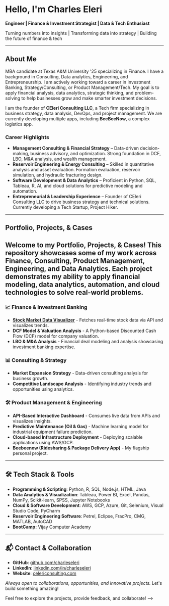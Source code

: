 # Hello, I'm Charles Eleri

**Engineer | Finance & Investment Strategist | Data & Tech Enthusiast**

Turning numbers into insights | Transforming data into strategy | Building the future of finance & tech

---

## About Me

MBA candidate at Texas A&M University '25 specializing in Finance. I have a background in Consulting, Data analytics, Engineering, and Entrepreneurship.
I am actively working toward a career in Investment Banking, Strategy/Consulting, or Product Management/Tech. 
My goal is to apply financial analysis, data analytics, strategic thinking, and problem-solving to help businesses grow and make smarter investment decisions.

I am the founder of **CEleri Consulting LLC**, a Tech firm specializing in business strategy, data analysis, DevOps, and project management. We are currently developing multiple apps, including **BeeBeeNow**, a complex logistics app.

### Career Highlights
- **Management Consulting & Financial Strategy** – Data-driven decision-making, business advisory, and optimization. Strong foundation in DCF, LBO, M&A analysis, and wealth management.
- **Reservoir Engineering & Energy Consulting** – Skilled in quantitative analysis and asset evaluation. Formation evaluation, reservoir simulation, and hydraulic fracturing design.
- **Software Development & Data Analytics** – Proficient in Python, SQL, Tableau, R, AI, and cloud solutions for predictive modeling and automation.
- **Entrepreneurial & Leadership Experience** – Founder of CEleri Consulting LLC to drive business strategy and technical solutions. Currently developing a Tech Startup, Project Hiker.
---
## **Portfolio, Projects, & Cases**

Welcome to my **Portfolio, Projects, & Cases**! This repository showcases some of my work across **Finance, Consulting, Product Management, Engineering, and Data Analytics**. Each project demonstrates my ability to apply financial modeling, data analytics, automation, and cloud technologies to solve real-world problems.
---

### 📈 Finance & Investment Banking

- **[Stock Market Data Visualizer](https://github.com/charleseleri/stock-data-visualizer)** - Fetches real-time stock data via API and visualizes trends.
- **DCF Model & Valuation Analysis** - A Python-based Discounted Cash Flow (DCF) model for company valuation.
- **LBO & M&A Analysis** - Financial deal modeling and analysis showcasing investment banking expertise.

### 📊 Consulting & Strategy

- **Market Expansion Strategy** - Data-driven consulting analysis for business growth.
- **Competitive Landscape Analysis** - Identifying industry trends and opportunities using analytics.

### 🛠 Product Management & Engineering

- **API-Based Interactive Dashboard** - Consumes live data from APIs and visualizes insights.
- **Predictive Maintenance (Oil & Gas)** - Machine learning model for industrial equipment failure prediction.
- **Cloud-based Infrastructure Deployment** - Deploying scalable applications using AWS/GCP.
- **Beebeenow (Ridesharing & Package Delivery App)** - My flagship personal project.

---

## 🛠 Tech Stack & Tools

- **Programming & Scripting**: Python, R, SQL, Node.js, HTML, Java
- **Data Analytics & Visualization**: Tableau, Power BI, Excel, Pandas, NumPy, Scikit-learn, SPSS, Jupyter Notebooks
- **Cloud & Software Development**: AWS, GCP, Azure, Git, Selenium, Visual Studio Code, PyCharm
- **Reservoir Engineering Software**: Petrel, Eclipse, FracPro, CMG, MATLAB, AutoCAD
- **BootCamp:** Vijay Computer Academy

---

## 📬 Contact & Collaboration

- **GitHub**: [github.com/charleseleri](https://github.com/charleseleri)
- **LinkedIn**: [linkedin.com/in/charleseleri](https://linkedin.com/in/charleseleri)
- **Website**: [celericonsulting.com](https://celericonsulting.com)

*Always open to collaborations, opportunities, and innovative projects.* Let's build something amazing!

Feel free to explore the projects, provide feedback, and collaborate!
-->
